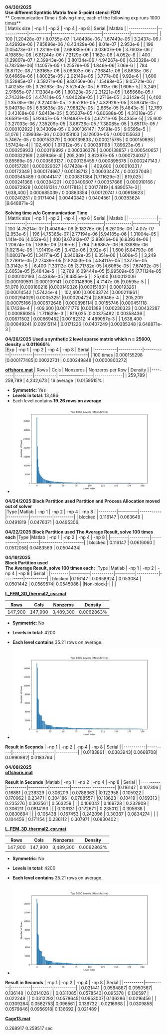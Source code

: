 

**04/30/2025**    
**Use different Synthtic Matrix from 5-point stencil FDM**   
** Communication Time / Solving time, each of the following exp runs 1000 times**   
| Matrix size  | -np 1       | -np 2     | -np 4     |  -np 8      | Serial      | Matlab      |
|--------------|-------------|-----------|-----------|-------------|-------------|-------------|
| 100          |1.20428e-07 / 8.0755e-07 | 1.48498e-06 / 1.67449e-06 | 3.2437e-06 / 3.42692e-06 | 7.85896e-06 / 8.43429e-06 | 8.01e-07 | 2.953e-6 |
| 196          |1.05473e-07 / 1.2319e-06 | 2.68985e-06 / 3.03607e-06 | 3.7603e-06 / 4.19885e-06 | 6.81244e-06 / 7.2129e-06 | 1.162e-06 | 4.052e-6 |
| 400          |1.29807e-07 / 2.39943e-06 | 3.80134e-06 / 4.94267e-06 | 6.33328e-06 / 6.78259e-06| 1.14057e-05 / 1.25579e-05 | 1.846e-06| 7.06e-6 |
| 784          |8.8712e-08 / 1.83165e-06 | 5.08303e-06 / 7.36841e-06 | 6.8638e-06 / 9.64669e-06 | 1.80025e-05 / 2.02149e-05 | 3.777e-06 | 9.92e-6 |
| 1,600        |1.52985e-07 / 3.59271e-06 | 9.30156e-06 / 1.15498e-05 | 9.05721e-06 / 1.40258e-05 | 3.26193e-05 / 3.52542e-05 | 6.313e-06 |1.606e-5|
| 3,249        | 2.91565e-07 / 7.13384e-06 | 1.80323e-05 / 2.31221e-05 | 1.65666e-05 / 2.74331e-05 | 4.47414e-05 / 4.84028e-05 | 1.2716e-05 | 3.3142e-5|
| 6,400        | 1.35785e-06 / 3.22403e-05 | 2.65281e-05 / 4.32929e-05 | 3.59741e-05 / 5.04078e-05 | 6.53635e-05 / 7.98827e-05 | 2.665e-05 |5.4843e-5|
| 12,769       | 3.43168e-06 / 5.8413e-05 | 5.05207e-05 / 6.80688e-05 | 4.31318e-05 / 8.6591e-05 | 5.93647e-05 / 9.94987e-05 | 4.6721e-05 |8.4355e-5|
| 25,600       | 3.27033e-06 / 7.35209e-05 | 3.86736e-05 / 7.38085e-05 | 3.65117e-05 / 0.000102922 | 9.34309e-05 / 0.000136147 | 7.9191e-05 | 9.0595e-5 |
| 51,076       | 7.39938e-06 / 0.000158103 | 8.12603e-05 / 0.000155633 | 5.7467e-05 / 0.000153379 | 0.000139833 / 0.000215765 | 0.000150698 | 1.57424e-4|
| 102,400      | 1.97912e-05 / 0.000381198 | 7.89623e-05 / 0.000259933 | 0.000119992 / 0.000336378 | 0.000138857 / 0.000540657 | 0.000322169 | 2.89946e-4|
| 205,209      | 3.82397e-05 / 0.000724037 | 9.85569e-05 / 0.000563137 | 0.000136455 / 0.000895678 | 0.000247143 / 0.00157281 | 0.000329027 | 6.17428e-4 |
| 409,600      | 0.00010331 / 0.00172349 | 0.000174667 / 0.00138712 | 0.000334474 / 0.00237048 | 0.000545489 / 0.00441417 | 0.000831384 |1.711629e-3|
| 819,025      | 0.000241366 / 0.00384201 | 0.000409607 / 0.00357666 | 0.000910166 / 0.00672928 | 0.00161314 / 0.0117813 | 0.00177419 |4.489057e-3|
| 1,638,400    | 0.000685039 / 0.00883354 | 0.00120741 / 0.00918623 | 0.00240251 / 0.0171404 | 0.00440842 / 0.0404561 | 0.00383624 |9.648871e-3|


**Solving time w/o Communication Time**     
| Matrix size  | -np 1      | -np 2      | -np 4      |  -np 8      | Serial      | Matlab      |
|--------------|------------|------------|------------|-------------|-------------|-------------|
| 100          |4.75214e-07 |1.40494e-06 |5.18376e-06 | 8.26106e-06 | 4.07e-07    |2.953e-6     |
| 196          |4.75365e-07 |2.77194e-06 |5.94185e-06 | 1.31004e-05 | 1.141e-06   |4.052e-6     |
| 400          |8.67812e-07 |3.88616e-06 |6.93934e-06 | 1.20674e-05 | 1.889e-06   |7.06e-6      |
| 784          |1.66867e-06 |6.33989e-06 |1.02154e-05 | 1.91419e-05 | 3.412e-06   | 9.92e-6     |
| 1,600        |6.84793e-06 |1.08037e-05 |1.34171e-05 | 3.34082e-05 | 6.351e-06   | 1.606e-5    |
| 3,249        |1.27891e-05 |2.27439e-05 |2.82453e-05 | 4.84117e-05 | 1.3775e-05  |3.3142e-5    |
| 6,400        |1.33112e-05 |3.71782e-05 |4.6065e-05  | 7.67492e-05 | 2.6653e-05  |5.4843e-5    | 
| 12,769       |6.09444e-05 |5.99509e-05 |7.71124e-05 | 0.000102193 | 4.4368e-05  |8.4355e-5    |
| 25,600       |0.00012006  |0.000109591 |0.000109141 | 0.000148905 | 4.7147e-05  |9.0595e-5    |
| 51,076       |0.000186218 |0.000149326 |0.000151831 | 0.000193261 |0.00014542   |1.57424e-4   |
| 102,400      |0.00033724  |0.000211961 | 0.000294029| 0.00053251  |0.000204724  |2.89946e-4   |
| 205,209      |0.00075166  |0.000572648 | 0.000898114| 0.00155746  |0.000451118  |6.17428e-4   |
| 409,600      |0.00171776  |0.001389    | 0.00230323 | 0.00432287  | 0.000860815 | 1.711629e-3 |
| 819,025      |0.00375482  |0.00358436  | 0.00671502 | 0.00669452  |0.00182312   |4.489057e-3  |
| 1,638,400    |0.00849241  |0.00915114  | 0.0171226  | 0.0407249   |0.00385348   |9.648871e-3  |

**04/26/2025** 
**Used a synthetic 2 level sparse matrix which n = 25600, density = 0.011669%**    
|Exp        | -np 1      | -np 2     | -np 4     |  -np 8      | Serial      |
|-----------|------------|-----------|-----------|-------------|-------------|
| 100 times |0.000155298 |0.000177485|0.00022731 | 0.000249848 | 0.0000800272|
<!-- | 100 times |0.00010114  |0.000455158|0.000421344| 0.000611659 | 0.0000800272| -->


**[offshore.mat](https://sparse.tamu.edu/Um/offshore)** 
| Rows    | Cols    | Nonzeros  | Nonzeros per Row | Density      |
|---------|---------|-----------| -----------------|--------------|
| 259,789 | 259,789 | 4,242,673 | 16 average       | 0.0159515%   |
- **Symmetric**:	Yes 
- **Levels in total**: 13,486  
- Each level contains **19.26 rows on average**.
- ![Offshore Matrix Visualization](./images/offshore_L_csr200.png) 

**04/24/2025**
**Block Partition used** 
**Partition and Process Allocation moved out of solver**    
|Type     |Matlab    | -np 1     | -np 2     | -np 4     | -np 8    |
|---------|----------|-----------|-----------|-----------|----------|
| blocked | 0.116147 | 0.063649  | 0.0491819 | 0.0476371 | 0.0495306|

**04/22/2025** 
**Block Partition used** 
**The Average Result, solve 100 times each**
|Type     |Matlab    | -np 1     | -np 2    | -np 4     | -np 8    |
|---------|----------|-----------|----------|-----------|----------|
| blocked | 0.116147 | 0.0616060 | 0.0512058| 0.0483569 | 0.0504434|


**04/19/2025**      
**Block Partition used**   
**The Average Result, solve 100 times each:**
|Type     |Matlab    | -np 1     | -np 2    | -np 4     | -np 8    | Serial    |
|---------|----------|-----------|----------|-----------|----------|-----------|
| blocked |0.116147 | 0.0658924 | 0.053084 | 0.0501442 | 0.0569574| 0.0545086 |
|Non-block|-|       |         |

**[L_FEM_3D_thermal2_csr.mat](https://sparse.tamu.edu/Botonakis/FEM_3D_thermal2)** 

| Rows    | Cols    | Nonzeros  | Density      |
|---------|---------|-----------|--------------|
| 147,900 | 147,900 | 3,489,300 | 0.0062863%   |
- **Symmetric**:	No 
- **Levels in total**:  4200 
- **Each level contains** 35.21 rows on average.

- ![L_FEM_3D_thermal2 Matrix Visualization](./images/L_FEM_3D_thermal2_csr.png)

**Result in Seconds**
| -np 1     | -np 2    | -np 4    | -np 8    | Serial    |
|-----------|----------|----------|----------|-----------|
| 0.0183861 | 0.0383943| 0.0668708| 0.0990982| 0.0183794 |


**04/08/2025**  
**[offshore.mat](https://sparse.tamu.edu/Um/offshore)** 

**Result in Seconds**
|Matlab    | -np 1    | -np 2    | -np 4    | -np 8    | Serial    |
|----------|----------|----------|----------|----------|-----------|
|0.116147  | 0.107306 | 0.16881  | 0.236329 | 0.306209 | 0.0788363 |
|0.122958  | 0.105922 | 0.170062 | 0.23471  | 0.304186 | 0.0788557 |
|0.118623  | 0.10419  | 0.169313 | 0.235276 | 0.303561 | 0.563259  |
|          | 0.106042 | 0.169728 | 0.232909 | 0.306211 | 0.0814193 |
|          | 0.106131 | 0.172671 | 0.235012 | 0.305638 | 0.0830694 |
|          | 0.105438 | 0.167453 | 0.242096 | 0.30387  | 0.0834274 |
|          | 0.104456 | 0.171154 | 0.236112 | 0.307971 | 0.0830402 |


**[L_FEM_3D_thermal2_csr.mat](https://sparse.tamu.edu/Botonakis/FEM_3D_thermal2)** 

| Rows    | Cols    | Nonzeros  | Density      |
|---------|---------|-----------|--------------|
| 147,900 | 147,900 | 3,489,300 | 0.0062863%   |
- **Symmetric**:	No 
- **Levels in total**:  4200 
- **Each level contains** 35.21 rows on average.

- ![L_FEM_3D_thermal2 Matrix Visualization](./images/L_FEM_3D_thermal2_csr.png)

**Result in Seconds**
| -np 1    | -np 2    | -np 4    | -np 8    | Serial    |
|----------|----------|----------|----------|-----------|
| 0.031441 | 0.0584887| 0.0950567| 0.136148 | 0.0214026 |
| 0.0311085| 0.0578543| 0.095378 | 0.136597 | 0.022248  |
| 0.0312292| 0.0578645| 0.0953007| 0.136286 | 0.0216456 |
| 0.0309264| 0.0582753| 0.096561 | 0.136732 | 0.0216968 |
| 0.0309858| 0.0579846| 0.0956918| 0.136692 | 0.021489  |


**[Cage13.mat](https://sparse.tamu.edu/vanHeukelum/cage13)**


0.268917 
0.259517 sec